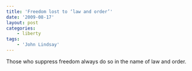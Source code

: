 ```yaml
---
title: 'Freedom lost to ‘law and order’'
date: '2009-08-17'
layout: post
categories:
    - liberty
tags:
    - 'John Lindsay'
---
```


Those who suppress freedom always do so in the name of law and order.